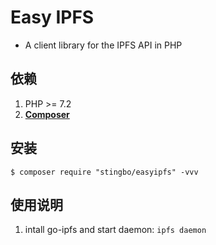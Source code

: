 # Easy IPFS
- A client library for the IPFS API in PHP

## 依赖

1. PHP >= 7.2
2. **[Composer](https://getcomposer.org/)**

## 安装

```shell
$ composer require "stingbo/easyipfs" -vvv
```

## 使用说明

1. intall go-ipfs and start daemon: `ipfs daemon`
